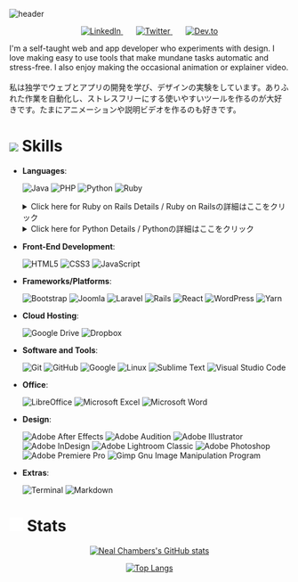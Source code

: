 ![header](https://capsule-render.vercel.app/api?type=waving&fontColor=ECEBE4&color=429EA6&height=300&section=header&text=Hello%20Everyone!&fontSize=90&fontAlignY=40)
<!-- Social icons section -->
<p align="center">
  <a href="https://www.linkedin.com/in/nealchambers/">
    <img width="32px" alt="LinkedIn" title="Macanudo527 LinkedIn" src="https://raw.githubusercontent.com/gauravghongde/social-icons/master/SVG/Black/LinkedIN_black.svg">
</a>
    &#8287;&#8287;&#8287;&#8287;&#8287;
  <a href="https://twitter.com/nealchambers"><img width="32px" alt="Twitter" title="Macanudo527 Twitter" src="https://raw.githubusercontent.com/gauravghongde/social-icons/master/SVG/Black/Twitter_black.svg">
</a>
    &#8287;&#8287;&#8287;&#8287;&#8287;
  <a href="https://dev.to/macanudo527"><img width="32px" alt="Dev.to" title="Macanudo527 Dev.to" src="https://d2fltix0v2e0sb.cloudfront.net/dev-badge.svg"></a>
</p>
I'm a self-taught web and app developer who experiments with design. I love making easy to use tools that make mundane tasks automatic and stress-free. I also enjoy making the occasional animation or explainer video.
<br><br>
私は独学でウェブとアプリの開発を学び、デザインの実験をしています。ありふれた作業を自動化し、ストレスフリーにする使いやすいツールを作るのが大好きです。たまにアニメーションや説明ビデオを作るのも好きです。
<br>
<h1><img src="https://media2.giphy.com/media/QssGEmpkyEOhBCb7e1/giphy.gif?cid=ecf05e47a0n3gi1bfqntqmob8g9aid1oyj2wr3ds3mg700bl&rid=giphy.gif" width ="25"> Skills</h1>

- **Languages**:

   ![Java](https://img.shields.io/badge/java-%23ED8B00.svg?style=for-the-badge&logo=java&logoColor=white) ![PHP](https://img.shields.io/badge/php-%23777BB4.svg?style=for-the-badge&logo=php&logoColor=white) ![Python](https://img.shields.io/badge/Python%20-%2314354C.svg?style=for-the-badge&logo=python&logoColor=white) ![Ruby](https://img.shields.io/badge/ruby-%23CC342D.svg?style=for-the-badge&logo=ruby&logoColor=white)

   <details>
     <summary>Click here for Ruby on Rails Details / Ruby on Railsの詳細はここをクリック</summary>
     <br>

    **Marathon Tracking App**:
    ***

    **Built Backend API for Flutter App **
    - **Summary / 概要**

        Developed a marathon tracking API using Ruby on Rails serving as the backend API, implementing RESTful endpoints, user authentication, and performance categorization features based on race results.

         バックエンドAPIとしてRuby on Railsを使用し、RESTfulエンドポイント、ユーザー認証、レース結果に基づくパフォーマンス分類機能を実装したマラソン・トラッキングAPIを開発。
    
     - **Lessons Learned / 注力したポイント**

        How to render paths from GPS data, process GPS data from runners' smartwatches, build processes to automatically clean storage of old files, and write rigorous tests in Rspec.

        GPSデータからパスをレンダリングし、ランナーのスマートウォッチからGPSデータを処理し、古いファイルのストレージを自動的にクリーンアップするプロセスを構築し、Rspecで厳格なテストを書く方法。

     - **Environment and Languages / 環境・言語**

        Ruby, Rspec, AWS, javascript, Docker

     - **Scale and Number of People / 規模・人数**

        Core Developers - 10 / 中核開発者: 10人

     **Open Food Network (OFN)**:
     ***

     **Fix RuboCop violations in the site's code / サイトのコードベースに対するRuboCop違反の解消**
     - **Summary / 概要**
       
        Fixed RuboCop errors in the online marketplace, improved code quality, maintainability, and adherence to coding best practices.

       このプロジェクトでは、オンラインマーケットプレイスにおけるRuboCopのエラーに焦点を当て、コードの品質、保守性、コーディングのベストプラクティスの遵守を改善することを目的としています。

     - **Lessons Learned / 注力したポイント**
 
         Learned about the code linting process and how to properly rebase and commit cleanly. Also learned the importance of making incremental changes that are easily reviewable and to listen to feedback from peers.

       コードリンティングのプロセスについて学び、適切なリベースとクリーンなコミットの方法を習得しました。また、容易にレビュー可能な段階的な変更を行うことの重要性や、同僚からのフィードバックを聞き入れることも学びました。

     - **Environment and Languages / 環境・言語**

        Ruby, Rubocop, javascript, Docker

     - **Scale and Number of People / 規模・人数**
 
         Core Developers - 13 / 中核開発者: 13人
       　Contributors - 207 / 貢献者: 207人

     **Bug Fix: Record Deletion Issue on Permission Revocation / バグ修正: パーミッション剥奪時にレコードの削除が必要な問題**
     - **Summary / 概要**
       
        Identified and resolved a bug related to the improper deletion of product availability when permissions were revoked.

       権限が取り消された際に製品の利用可能性が正しく削除されないバグを特定し、解決しました。

     - **Lessons Learned / 注力したポイント**
 
         Developed expertise in bug tracking and debugging techniques through the use of binding.pry() and isolating rspec tests. Acquired proficiency in interacting with PostgreSQL databases and implemented robust Rspec tests to ensure regression prevention.

       binding.pry()の使用とRspecテストの分離により、バグ追跡とデバッグ技術に関する専門知識を習得した。PostgreSQLデータベースとの対話に習熟し、回帰を防ぐために堅牢なRspecテストを実装した。

     - **Environment and Languages / 環境・言語**

        Ruby, Rubocop, PostgreSQL, javascript, Docker

     - **Scale and Number of People / 規模・人数**
 
         Core Developers - 13 / 中核開発者: 13人
       　Contributors - 207 / 貢献者: 207人    

   </details> 
   <details>
     <summary>Click here for Python Details / Pythonの詳細はここをクリック</summary>
     <br>

     **RP2 and Dali-RP2**:
     ***

     **Implemented a pricing plugin for crypto assets / 暗号資産用の価格設定プラグインを実装**
     - **Summary / 概要**
       
        Developed and implemented a self-optimizing pricing plugin for crypto assets, enabling accurate pricing even in the absence of a direct fiat market. Utilized a Dijkstra search algorithm to efficiently determine optimal asset pricing.

       暗号資産の自己最適化価格設定プラグインを開発・実装し、直接の不換紙幣市場がない場合でも正確な価格設定を可能にした。ダイクストラのアルゴリズムを活用し、最適な資産価格を効率的に決定。

     - **Lessons Learned / 注力したポイント**
 
         Learned and applied the Dijkstra algorithm in a practical scenario, demonstrating proficiency in algorithm implementation. Constructed a comprehensive test suite using generated data to rigorously evaluate the functionality and accuracy of the algorithm.

       Dijkstraアルゴリズムを学び、実践的なシナリオで適用し、アルゴリズムの実装に習熟した。生成されたデータを用いて包括的なテストスイートを構築し、アルゴリズムの機能と精度を厳格に評価した。

     - **Environment and Languages / 環境・言語**

        Python, Pytest

     - **Scale and Number of People / 規模・人数**
 
         Core Developers - 2 / 中核開発者: 2人
       　Contributors - 13 / 貢献者: 13人

     **Implemented a Binance.com REST API plugin / Binance.com REST APIプラグインの実装**
     - **Summary / 概要**
       
        Developed and implemented a powerful plugin utilizing the Binance.com REST API to retrieve and process comprehensive transaction data for users on the exchange. Designed the plugin to efficiently capture various types of transactions, such as spot trades, mining income, and staking income, providing a comprehensive overview of user activities. Recognizing the potential of this implementation, extended the plugin to serve as the foundation for an abstract plugin, enabling compatibility with other exchanges through the CCXT framework.

       Binance.comのREST APIを利用し、取引所のユーザーの包括的な取引データを取得・処理する強力なプラグインを開発・実装した。スポット取引、マイニング収入、ステーキング収入など、様々な種類の取引を効率的に取得できるようにプラグインを設計しました。プラグインを拡張して抽象的なプラグインの基礎とし、CCXTフレームワークを通じて他の取引所を簡単に追加できるようにしました。

     - **Lessons Learned / 注力したポイント**
 
         Acquired expertise in retrieving and sanitizing data from REST APIs, ensuring a robust and reliable approach to data extraction. Learned how to transform the resulting plugin into a versatile abstract class, providing a reusable framework for developing plugins tailored to different exchanges. By expanding the capabilities of Dali-rp2 through this abstract class, facilitated seamless integration with various exchanges, enhancing the versatility and scalability of the platform.

       REST APIからのデータ取得とサニタイズに関する専門知識を習得し、データ抽出の堅牢性と信頼性を確保した。プラグインを汎用性の高い抽象クラスに変換し、さまざまな取引所に対応したプラグインを開発するための再利用可能なフレームワークを提供する。

     - **Environment and Languages / 環境・言語**

        Python, Pytest

     - **Scale and Number of People / 規模・人数**
 
         Core Developers - 2 / 中核開発者: 2人
       　Contributors - 13 / 貢献者: 13人
  
     **Implemented Japanese tax reporting for crypto assets / 暗号資産に対する日本の税務報告書を実装する**
     - **Summary / 概要**
       
        Developed an innovative plugin that efficiently sorts and organizes raw crypto asset transaction data to generate comprehensive tax reports specifically tailored for users in Japan. The plugin compiles yearly summaries of all assets and accurately calculates the cost basis for each transaction, ensuring compliance with tax regulations. By automating the complex process of tax reporting, the plugin simplifies the filing of crypto asset taxes, saving users valuable time and ensuring accuracy in their tax filings.

       暗号資産の取引データを効率的に分類・整理し、日本のユーザー向けにカスタマイズされた包括的な税務レポートを作成する革新的なプラグインを開発しました。このプラグインは、すべての資産の年間サマリーを綿密にまとめ、各取引のコストベースを正確に計算することで、税制の遵守を保証します。 

     - **Lessons Learned / 注力したポイント**
 
         Acquired proficiency in utilizing Python to manipulate and analyze spreadsheet data, including the implementation of formulas and formatting techniques. Learned to leverage Python's capabilities to efficiently organize and sort large volumes of transactional data, comprising thousands of entries, into a concise and user-friendly report.

       Pythonを活用し、数式や書式設定テクニックの実装を含め、表計算データの操作と分析に習熟。Pythonの機能を活用し、何千もの項目からなる大量の取引データを効率的に整理・分類し、簡潔で使いやすいレポートにまとめた。

     - **Environment and Languages / 環境・言語**

        Python, Pytest

     - **Scale and Number of People / 規模・人数**
 
         Core Developers - 2 / 中核開発者: 2人
       　Contributors - 13 / 貢献者: 13人   

   </details> 

- **Front-End Development**:

   ![HTML5](https://img.shields.io/badge/HTML5%20-%23E34F26.svg?style=for-the-badge&logo=html5&logoColor=white) ![CSS3](https://img.shields.io/badge/CSS%20-%231572B6.svg?style=for-the-badge&logo=css3&logoColor=white) ![JavaScript](https://img.shields.io/badge/JavaScript%20-%23F7DF1E.svg?style=for-the-badge&logo=javascript&logoColor=black)

- **Frameworks/Platforms**:

   ![Bootstrap](https://img.shields.io/badge/bootstrap-%23563D7C.svg?style=for-the-badge&logo=bootstrap&logoColor=white) ![Joomla](https://img.shields.io/badge/joomla-%235091CD.svg?style=for-the-badge&logo=joomla&logoColor=white)  ![Laravel](https://img.shields.io/badge/Laravel-%23FF2D20.svg?style=for-the-badge&logo=laravel&logoColor=white) ![Rails](https://img.shields.io/badge/rails-%23CC0000.svg?style=for-the-badge&logo=ruby-on-rails&logoColor=white) ![React](https://img.shields.io/badge/react-%2320232a.svg?style=for-the-badge&logo=react&logoColor=%2361DAFB) ![WordPress](https://img.shields.io/badge/WordPress-%23117AC9.svg?style=for-the-badge&logo=WordPress&logoColor=white) ![Yarn](https://img.shields.io/badge/yarn-%232C8EBB.svg?style=for-the-badge&logo=yarn&logoColor=white)

- **Cloud Hosting**:

   ![Google Drive](https://img.shields.io/badge/Google%20Drive-4285F4?style=for-the-badge&logo=googledrive&logoColor=white) ![Dropbox](https://img.shields.io/badge/Dropbox-%233B4D98.svg?style=for-the-badge&logo=Dropbox&logoColor=white)
   
- **Software and Tools**:

   ![Git](https://img.shields.io/badge/git-%23F05033.svg?style=for-the-badge&logo=git&logoColor=white) ![GitHub](https://img.shields.io/badge/github-%23121011.svg?style=for-the-badge&logo=github&logoColor=white) ![Google](https://img.shields.io/badge/google-%234285F4.svg?style=for-the-badge&logo=google&logoColor=white) ![Linux](https://img.shields.io/badge/Linux-FCC624?style=for-the-badge&logo=linux&logoColor=black) ![Sublime Text](https://img.shields.io/badge/sublime_text-%23575757.svg?style=for-the-badge&logo=sublime-text&logoColor=important) ![Visual Studio Code](https://img.shields.io/badge/Visual%20Studio%20Code-0078d7.svg?style=for-the-badge&logo=visual-studio-code&logoColor=white)

- **Office**:

   ![LibreOffice](https://img.shields.io/badge/LibreOffice-%2318A303?style=for-the-badge&logo=LibreOffice&logoColor=white) ![Microsoft Excel](https://img.shields.io/badge/Microsoft_Excel-217346?style=for-the-badge&logo=microsoft-excel&logoColor=white) ![Microsoft Word](https://img.shields.io/badge/Microsoft_Word-2B579A?style=for-the-badge&logo=microsoft-word&logoColor=white)

- **Design**:

   ![Adobe After Effects](https://img.shields.io/badge/Adobe%20After%20Effects-9999FF.svg?style=for-the-badge&logo=Adobe%20After%20Effects&logoColor=white) ![Adobe Audition](https://img.shields.io/badge/Adobe%20Audition-9999FF.svg?style=for-the-badge&logo=Adobe%20Audition&logoColor=white) ![Adobe Illustrator](https://img.shields.io/badge/adobe%20illustrator-%23FF9A00.svg?style=for-the-badge&logo=adobe%20illustrator&logoColor=white) ![Adobe InDesign](https://img.shields.io/badge/Adobe%20InDesign-49021F?style=for-the-badge&logo=adobeindesign&logoColor=white) ![Adobe Lightroom Classic](https://img.shields.io/badge/Adobe%20Lightroom%20Classic-31A8FF.svg?style=for-the-badge&logo=Adobe%20Lightroom%20Classic&logoColor=white) ![Adobe Photoshop](https://img.shields.io/badge/adobe%20photoshop-%2331A8FF.svg?style=for-the-badge&logo=adobe%20photoshop&logoColor=white) ![Adobe Premiere Pro](https://img.shields.io/badge/Adobe%20Premiere%20Pro-9999FF.svg?style=for-the-badge&logo=Adobe%20Premiere%20Pro&logoColor=white) ![Gimp Gnu Image Manipulation Program](https://img.shields.io/badge/Gimp-657D8B?style=for-the-badge&logo=gimp&logoColor=FFFFFF)

- **Extras**:

  ![Terminal](https://img.shields.io/badge/Terminal-%23054020?style=for-the-badge&logo=gnu-bash&logoColor=white) ![Markdown](https://img.shields.io/badge/markdown-%23000000.svg?style=for-the-badge&logo=markdown&logoColor=white)   

<h1><img src="img/stat-bars.gif" width="25" height="25"> Stats</h1>
<div align="center">
  
[![Neal Chambers's GitHub stats](https://github-readme-stats.vercel.app/api?username=macanudo527)](https://github.com/anuraghazr/github-readme-stats) 

[![Top Langs](https://github-readme-stats.vercel.app/api/top-langs/?username=macanudo527&hide=html)](https://github.com/anuraghazra/github-readme-stats)
</div>


